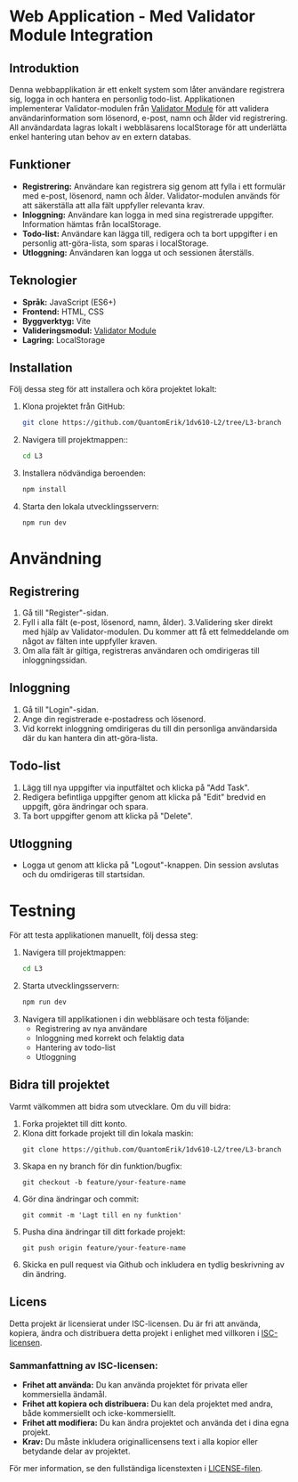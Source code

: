 # Web Application - Med Validator Module Integration

## Introduktion

Denna webbapplikation är ett enkelt system som låter användare registrera sig, logga in och hantera en personlig todo-list. Applikationen implementerar Validator-modulen från [Validator Module](https://github.com/QuantomErik/1dv610-L2.git) för att validera användarinformation som lösenord, e-post, namn och ålder vid registrering. All användardata lagras lokalt i webbläsarens localStorage för att underlätta enkel hantering utan behov av en extern databas.

## Funktioner

- **Registrering:** Användare kan registrera sig genom att fylla i ett formulär med e-post, lösenord, namn och ålder. Validator-modulen används för att säkerställa att alla fält uppfyller relevanta krav.
- **Inloggning:** Användare kan logga in med sina registrerade uppgifter. Information hämtas från localStorage.
- **Todo-list:** Användare kan lägga till, redigera och ta bort uppgifter i en personlig att-göra-lista, som sparas i localStorage.
- **Utloggning:** Användaren kan logga ut och sessionen återställs.

## Teknologier

- **Språk:** JavaScript (ES6+)
- **Frontend:** HTML, CSS
- **Byggverktyg:** Vite
- **Valideringsmodul:** [Validator Module](https://github.com/QuantomErik/1dv610-L2.git)
- **Lagring:** LocalStorage

## Installation

Följ dessa steg för att installera och köra projektet lokalt:

1. Klona projektet från GitHub:
   ```bash
   git clone https://github.com/QuantomErik/1dv610-L2/tree/L3-branch
2. Navigera till projektmappen::
   ```bash
   cd L3
3. Installera nödvändiga beroenden:
   ```bash
   npm install
4. Starta den lokala utvecklingsservern:
   ```bash
   npm run dev
# Användning

## Registrering
1. Gå till "Register"-sidan.
2. Fyll i alla fält (e-post, lösenord, namn, ålder).
3.Validering sker direkt med hjälp av Validator-modulen. Du kommer att få ett felmeddelande om något av fälten inte uppfyller kraven.
4. Om alla fält är giltiga, registreras användaren och omdirigeras till inloggningssidan.

## Inloggning
1. Gå till "Login"-sidan.
2. Ange din registrerade e-postadress och lösenord.
3. Vid korrekt inloggning omdirigeras du till din personliga användarsida där du kan hantera din att-göra-lista.

## Todo-list
1. Lägg till nya uppgifter via inputfältet och klicka på "Add Task".
2. Redigera befintliga uppgifter genom att klicka på "Edit" bredvid en uppgift, göra ändringar och spara.
3. Ta bort uppgifter genom att klicka på "Delete".

## Utloggning
- Logga ut genom att klicka på "Logout"-knappen. Din session avslutas och du omdirigeras till startsidan.


# Testning
För att testa applikationen manuellt, följ dessa steg:

1. Navigera till projektmappen:
   ```bash
   cd L3
2. Starta utvecklingsservern:
   ```bash
   npm run dev
3. Navigera till applikationen i din webbläsare och testa följande:
   - Registrering av nya användare
   - Inloggning med korrekt och felaktig data
   - Hantering av todo-list
   - Utloggning


## Bidra till projektet

Varmt välkommen att bidra som utvecklare. Om du vill bidra:

1. Forka projektet till ditt konto.
2. Klona ditt forkade projekt till din lokala maskin:
   ```
   git clone https://github.com/QuantomErik/1dv610-L2/tree/L3-branch
   ```
3. Skapa en ny branch för din funktion/bugfix:
   ```
   git checkout -b feature/your-feature-name
   ```
4. Gör dina ändringar och commit:
   ```
   git commit -m 'Lagt till en ny funktion'
   ```
5. Pusha dina ändringar till ditt forkade projekt:
   ```
   git push origin feature/your-feature-name
   ```
6. Skicka en pull request via Github och inkludera en tydlig beskrivning av din ändring.

## Licens

Detta projekt är licensierat under ISC-licensen. Du är fri att använda, kopiera, ändra och distribuera detta projekt i enlighet med villkoren i [ISC-licensen](LICENSE).

### Sammanfattning av ISC-licensen:

- **Frihet att använda:** Du kan använda projektet för privata eller kommersiella ändamål.
- **Frihet att kopiera och distribuera:** Du kan dela projektet med andra, både kommersiellt och icke-kommersiellt.
- **Frihet att modifiera:** Du kan ändra projektet och använda det i dina egna projekt.
- **Krav:** Du måste inkludera originallicensens text i alla kopior eller betydande delar av projektet.

För mer information, se den fullständiga licenstexten i [LICENSE-filen](LICENSE).
